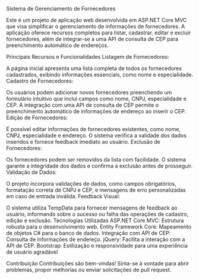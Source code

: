 Sistema de Gerenciamento de Fornecedores

Este é um projeto de aplicação web desenvolvida em ASP.NET Core MVC que visa simplificar o gerenciamento de informações de fornecedores. A aplicação oferece recursos completos para listar, cadastrar, editar e excluir fornecedores, além de integrar-se a uma API de consulta de CEP para preenchimento automático de endereços.

Principais Recursos e Funcionalidades
Listagem de Fornecedores:

A página inicial apresenta uma lista completa de todos os fornecedores cadastrados, exibindo informações essenciais, como nome e especialidade.
Cadastro de Fornecedores:

Os usuários podem adicionar novos fornecedores preenchendo um formulário intuitivo que inclui campos como nome, CNPJ, especialidade e CEP.
A integração com uma API de consulta de CEP permite o preenchimento automático de informações de endereço ao inserir o CEP.
Edição de Fornecedores:

É possível editar informações de fornecedores existentes, como nome, CNPJ, especialidade e endereço.
O sistema verifica a validade dos dados inseridos e fornece feedback imediato ao usuário.
Exclusão de Fornecedores:

Os fornecedores podem ser removidos da lista com facilidade. O sistema garante a integridade dos dados e confirma a exclusão antes de prosseguir.
Validação de Dados:

O projeto incorpora validações de dados, como campos obrigatórios, formatação correta de CNPJ e CEP, e mensagens de erro personalizadas em caso de entrada inválida.
Feedback Visual:

O sistema utiliza TempData para fornecer mensagens de feedback ao usuário, informando sobre o sucesso ou falha das operações de cadastro, edição e exclusão.
Tecnologias Utilizadas
ASP.NET Core MVC: Estrutura robusta para o desenvolvimento web.
Entity Framework Core: Mapeamento de objetos C# para o banco de dados.
Integração com API de CEP: Consulta de informações de endereço.
jQuery: Facilita a interação com a API de CEP.
Bootstrap: Estilização e responsividade para uma experiência de usuário agradável

Contribuição
Contribuições são bem-vindas! Sinta-se à vontade para abrir problemas, propor melhorias ou enviar solicitações de pull request.
